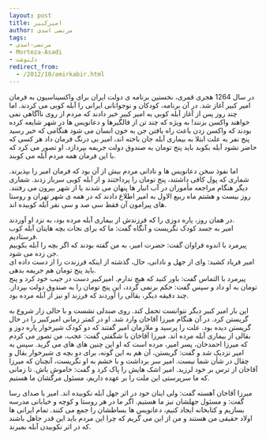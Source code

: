 ```yaml
---
layout: post
title: امیرکبیر
author: مرتضی اسدی
tags:
- مرتضی-اسدی
- Morteza-Asadi
- دلنوشت
redirect_from:
  - /2012/10/amirkabir.html
---
```

در سال 1264 هجری قمری، نخستین برنامه ‌ی دولت ایران برای واکسیناسیون به فرمان امیر کبیر آغاز شد. در آن برنامه، کودکان و نوجوانانی ایرانی را آبله ‌کوبی می ‌کردند. اما چند روز پس از آغاز آبله ‌کوبی به امیر کبیر خبر دادند که مردم از روی ناآگاهی نمی‌ خواهند واکسن بزنند! به ‌ویژه که چند تن از فالگیرها و دعانویس ‌ها در شهر شایعه کرده بودند که واکسن زدن باعث راه ‌یافتن جن به خون انسان می ‌شود هنگامی که خبر رسید پنج نفر به علت ابتلا به بیماری آبله جان باخته اند، امیر بی‌ درنگ فرمان داد هر کسی که حاضر نشود آبله بکوبد باید پنج تومان به صندوق دولت جریمه بپردازد. او تصور می کرد که با این فرمان همه مردم آبله می ‌کوبند.  



اما نفوذ سخن دعانویس ‌ها و نادانی مردم بیش از آن بود که فرمان امیر را بپذیرند. شماری که پول کافی داشتند، پنج تومان را پرداختند و از آبله ‌کوبی سرباز زدند. شماری دیگر هنگام مراجعه مأموران در آب انبار ها پنهان می ‌شدند یا از شهر بیرون می ‌رفتند. روز بیست و هشتم ماه ربیع الاول به امیر اطلاع دادند که در همه ‌ی شهر تهران و روستا های پیرامون آن فقط سی ‌صد و سی نفر آبله کوبیده اند.  
  
در همان روز، پاره دوزی را که فرزندش از بیماری آبله مرده بود، به نزد او آوردند.  
امیر به جسد کودک نگریست و آنگاه گفت: ما که برای نجات بچه هایتان آبله ‌کوب فرستادیم.  
پیرمرد با اندوه فراوان گفت: حضرت امیر، به من گفته بودند که اگر بچه را آبله بکوبیم جن زده می‌ شود.  
امیر فریاد کشید: وای از جهل و نادانی، حال، گذشته از اینکه فرزندت را از دست داده ای باید پنج تومان هم جریمه بدهی.  
پیرمرد با التماس گفت: باور کنید که هیچ ندارم. امیرکبیر دست در جیب خود کرد و پنج تومان به او داد و سپس گفت: حکم برنمی‌ گردد، این پنج تومان را به صندوق دولت بپرداز. چند دقیقه دیگر، بقالی را آوردند که فرزند او نیز از آبله مرده بود.  
  
این بار امیر کبیر دیگر نتوانست تحمل کند. روی صندلی نشست و با حالی زار شروع به گریستن کرد. در آن هنگام میرزا آقاخان وارد شد. او در کمتر زمانی امیرکبیر را در حال گریستن دیده بود. علت را پرسید و ملازمان امیر گفتند که دو کودک شیرخوار پاره دوز و بقالی از بیماری آبله مرده اند. میرزا آقاخان با شگفتی گفت: عجب، من تصور می ‌کردم که میرزا احمدخان، پسر امیر، مرده است که او این چنین های ‌های می‌ گرید. سپس به امیر نزدیک شد و گفت: گریستن، آن هم به این گونه، برای دو بچه ‌ی شیرخوار بقال و چقال در شأن شما نیست. امیر سر برداشت و با خشم به او نگریست، آنچنان که میرزا آقاخان از ترس بر خود لرزید. امیر اشک ‌هایش را پاک کرد و گفت: خاموش باش. تا زمانی که ما سرپرستی این ملت را بر عهده داریم، مسئول مرگشان ما هستیم.  
  
میرزا آقاخان آهسته گفت: ولی اینان خود در اثر جهل آبله نکوبیده اند. امیر با صدای رسا گفت: و مسئول جهلشان نیز ما هستیم. اگر ما در هر روستا و کوچه و خیابانی مدرسه بسازیم و کتابخانه ایجاد کنیم، دعانویس ‌ها بساطشان را جمع می ‌کنند. تمام ایرانی ‌ها اولاد حقیقی من هستند و من از این می‌ گریم که چرا این مردم باید این قدر جاهل باشند که در اثر نکوبیدن آبله بمیرند.
